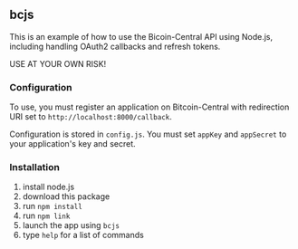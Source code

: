 ## bcjs

This is an example of how to use the Bicoin-Central API using Node.js, including handling OAuth2 callbacks and refresh tokens.

USE AT YOUR OWN RISK!

### Configuration

To use, you must register an application on Bitcoin-Central with redirection URI set to `http://localhost:8000/callback`.

Configuration is stored in `config.js`. You must set `appKey` and `appSecret` to your application's key and secret.

### Installation

1. install node.js
2. download this package
3. run `npm install`
4. run `npm link`
5. launch the app using `bcjs`
6. type `help` for a list of commands
